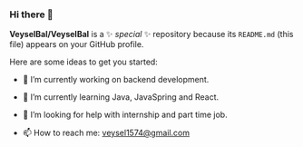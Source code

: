 ### Hi there 👋

**VeyselBal/VeyselBal** is a ✨ _special_ ✨ repository because its `README.md` (this file) appears on your GitHub profile.

Here are some ideas to get you started:

- 🔭 I’m currently working on backend development.
- 🌱 I’m currently learning Java, JavaSpring and React.

- 🤔 I’m looking for help with internship and part time job.
- 📫 How to reach me: veysel1574@gmail.com


